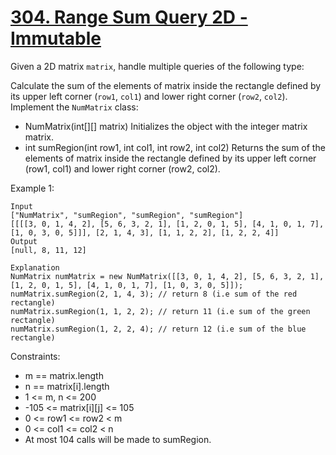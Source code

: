 # [304. Range Sum Query 2D - Immutable](https://leetcode.com/problems/range-sum-query-2d-immutable/)
 
Given a 2D matrix `matrix`, handle multiple queries of the following type:

Calculate the sum of the elements of matrix inside the rectangle defined by its upper left corner (`row1`, `col1`) and lower right corner (`row2`, `col2`).
Implement the `NumMatrix` class:

* NumMatrix(int[][] matrix) Initializes the object with the integer matrix matrix.
* int sumRegion(int row1, int col1, int row2, int col2) Returns the sum of the elements of matrix inside the rectangle defined by its upper left corner (row1, col1) and lower right corner (row2, col2).
 

Example 1:

    Input
    ["NumMatrix", "sumRegion", "sumRegion", "sumRegion"]
    [[[[3, 0, 1, 4, 2], [5, 6, 3, 2, 1], [1, 2, 0, 1, 5], [4, 1, 0, 1, 7], [1, 0, 3, 0, 5]]], [2, 1, 4, 3], [1, 1, 2, 2], [1, 2, 2, 4]]
    Output
    [null, 8, 11, 12]

    Explanation
    NumMatrix numMatrix = new NumMatrix([[3, 0, 1, 4, 2], [5, 6, 3, 2, 1], [1, 2, 0, 1, 5], [4, 1, 0, 1, 7], [1, 0, 3, 0, 5]]);
    numMatrix.sumRegion(2, 1, 4, 3); // return 8 (i.e sum of the red rectangle)
    numMatrix.sumRegion(1, 1, 2, 2); // return 11 (i.e sum of the green rectangle)
    numMatrix.sumRegion(1, 2, 2, 4); // return 12 (i.e sum of the blue rectangle)
 

Constraints:

* m == matrix.length
* n == matrix[i].length
* 1 <= m, n <= 200
* -105 <= matrix[i][j] <= 105
* 0 <= row1 <= row2 < m
* 0 <= col1 <= col2 < n
* At most 104 calls will be made to sumRegion.